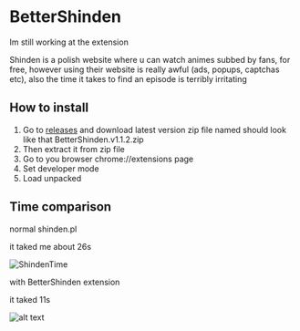 # BetterShinden

Im still working at the extension

Shinden is a polish website where u can watch animes subbed by fans, for free, however using their website is really awful (ads, popups, captchas etc), also the time it takes to find an episode is terribly irritating

## How to install

1. Go to [releases](https://github.com/MaGi5ter/BetterShinden/releases) and download latest version zip file named should look like that BetterShinden.v1.1.2.zip
2. Then extract it from zip file
3. Go to you browser chrome://extensions page
4. Set developer mode
5. Load unpacked

## Time comparison

normal shinden.pl

it taked me about 26s

![ShindenTime](https://cdn.discordapp.com/attachments/1068518072769589370/1114293787922022530/ShindenTime.gif?width=810&height=420?width=810&height=425)

with BetterShinden extension

it taked 11s

![alt text](https://media.discordapp.net/attachments/1068518072769589370/1114284829383598150/BetterShindenTime.gif?width=810&height=475)
